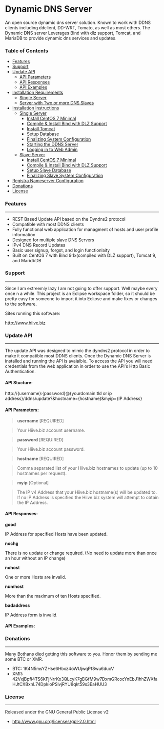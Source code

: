 Dynamic DNS Server
==================

An open source dynamic dns server solution. Known to work with DDNS clients including ddclient, DD-WRT, Tomato, as well as most others. The Dynamic DNS server Leverages Bind with dlz support, Tomcat, and MariaDB to provide dynamic dns services and updates.   



### Table of Contents
* [Features](#features)
* [Support](#support)
* [Update API](#update-api)
  * [API Parameters](#api-parameters)
  * [API Responses](#api-responses)
  * [API Examples](#api-examples)
* [Installation Requirements](#requirements)
  * [Single Server](#requirements-single)
  * [Server with Two or more DNS Slaves](#requirements-mutiple)
* [Installation Instructions](#install)
  * [Single Server](#basic-install)
    * [Install CentOS 7 Minimal](#4-start-the-pool)
    * [Compile & Install Bind with DLZ Support](#5-host-the-front-end)
    * [Install Tomcat](#6-customize-your-website)
    * [Setup Database](#4-start-the-pool)
    * [Finalizing System Configuration](#4-start-the-pool)
    * [Starting the DDNS Server](#4-start-the-pool)
    * [Logging in to Web Admin](#4-start-the-pool)
  * [Slave Server](#slave-install)
    * [Install CentOS 7 Minimal](#4-start-the-pool)
    * [Compile & Install Bind with DLZ Support](#5-host-the-front-end)
    * [Setup Slave Database](#4-start-the-pool)
    * [Finalizing Slave System Configuration](#4-start-the-pool)
* [Registra Nameserver Configuration](#registra)
* [Donations](#donations)
* [License](#license)



### Features
-------------

* REST Based Update API based on the Dyndns2 protocol
* Compatible with most DDNS clients
* Fully functional web application for managment of hosts and user profile information
* Designed for multiple slave DNS Servers
* IPv4 DNS Record Updates
* Basic user signup, forgot, and login functionlaity
* Built on CentOS 7 with Bind 9.1x(compiled with DLZ support), Tomcat 9, and MaridbDB


### Support
------------

Since I am extreemly lazy I am not going to offer support. Well maybe every once n a while. This project is an Eclipse workspace folder, so it should be pretty easy for someone to import it into Eclipse and make fixes or changes to the software.

Sites running this software:

http://www.hiive.biz


### Update API
------------

The update API was designed to mimic the dyndns2 protocol in order to make it compatible most DDNS clients. Once the Dynamic DNS Server is installed and running the API is avaialble. To access the API you will need credentials from the web application in order to use the API's Http Basic Authentication. 

#### API Stucture:

http://{username}:{password}@{yourdomain.tld or ip address}/ddns/update?&hostname={hostname}&myip={IP Address}


#### API Parameters:

> **username** [REQUIRED]

> Your Hiive.biz account username.


> **password** [REQUIRED]

> Your Hiive.biz account password.


> **hostname** [REQUIRED]

> Comma separated list of your Hiive.biz hostnames to update (up to 10 hostnames per request).


> **myip** [Optional]

> The IP v4 Address that your Hiive.biz hostname(s) will be updated to. If no IP Address is specified the Hiive.biz system will attempt to obtain the IP Address.



#### API Responses:


**good**

IP Address for specified Hosts have been updated.

**nochg**

There is no update or change required. (No need to update more than once an hour without an IP change)

**nohost**

One or more Hosts are invalid.

**numhost**

More than the maximum of ten Hosts specified.

**badaddress**

IP Address form is invalid.


#### API Examples:



### Donations
-------------

Many Bothans died getting this software to you. Honor them by sending me some BTC or XMR.

 * BTC: 1K4N5msYZHse6Hbxz4oWUjwqPf8wu6ducV
 * XMR: 42VxjBpfi4TS6KFjNrrKo3QLcyK7gBGfM9w7DxmGRcocYnEbJ1hhZWXfaHJtCXBxnL74DpkioPSivjRYU8qkt59s3EaHUU3


### License
-----------

Released under the GNU General Public License v2

 * http://www.gnu.org/licenses/gpl-2.0.html
